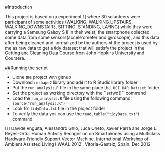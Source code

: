 #Introduction

This project is based on a experiment[1] where 30 volunteers were participant of some activities (WALKING, WALKING_UPSTAIRS, WALKING_DOWNSTAIRS, SITTING, STANDING, LAYING) while they were carrying a Samsung Galaxy S II in their weist, the smartphone collected some data from some sensors(accelerometer and gyroscope), and this data after being cleaned and normalized by the authors of the project is used by me as raw data to get a tidy dataset that will satisfy the project in the Getting and Cleaning Data Course from John Hopkins University and Coursera. 

##Running the script

* Clone the project with github
* Download ``reshape2`` library and add it to R Studio library folder
* Put the ``run_analysis.R`` file in the same place that ``UCI HAR Dataset`` folder
* Set the project as working directory with the ´´setwd()´´ command
* Load the ``run_analysis.R`` file using the following command: ``source("run_analysis.R")``
* Look for ``tidyData.txt`` file in the project folder
* To verify the data you can use the ``read.table("tidyData.txt")`` command

[1] Davide Anguita, Alessandro Ghio, Luca Oneto, Xavier Parra and Jorge L. Reyes-Ortiz. Human Activity Recognition on Smartphones using a Multiclass Hardware-Friendly Support Vector Machine. International Workshop of Ambient Assisted Living (IWAAL 2012). Vitoria-Gasteiz, Spain. Dec 2012